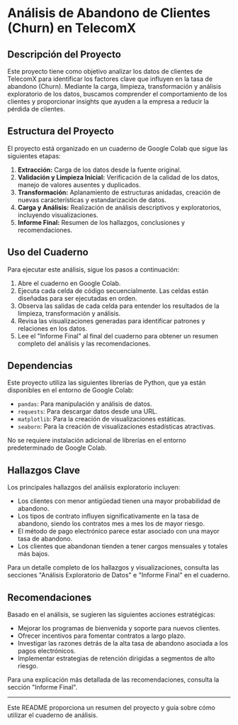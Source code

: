 # Análisis de Abandono de Clientes (Churn) en TelecomX

## Descripción del Proyecto

Este proyecto tiene como objetivo analizar los datos de clientes de TelecomX para identificar los factores clave que influyen en la tasa de abandono (Churn). Mediante la carga, limpieza, transformación y análisis exploratorio de los datos, buscamos comprender el comportamiento de los clientes y proporcionar insights que ayuden a la empresa a reducir la pérdida de clientes.

## Estructura del Proyecto

El proyecto está organizado en un cuaderno de Google Colab que sigue las siguientes etapas:

1.  **Extracción:** Carga de los datos desde la fuente original.
2.  **Validación y Limpieza Inicial:** Verificación de la calidad de los datos, manejo de valores ausentes y duplicados.
3.  **Transformación:** Aplanamiento de estructuras anidadas, creación de nuevas características y estandarización de datos.
4.  **Carga y Análisis:** Realización de análisis descriptivos y exploratorios, incluyendo visualizaciones.
5.  **Informe Final:** Resumen de los hallazgos, conclusiones y recomendaciones.

## Uso del Cuaderno

Para ejecutar este análisis, sigue los pasos a continuación:

1.  Abre el cuaderno en Google Colab.
2.  Ejecuta cada celda de código secuencialmente. Las celdas están diseñadas para ser ejecutadas en orden.
3.  Observa las salidas de cada celda para entender los resultados de la limpieza, transformación y análisis.
4.  Revisa las visualizaciones generadas para identificar patrones y relaciones en los datos.
5.  Lee el "Informe Final" al final del cuaderno para obtener un resumen completo del análisis y las recomendaciones.

## Dependencias

Este proyecto utiliza las siguientes librerías de Python, que ya están disponibles en el entorno de Google Colab:

-   `pandas`: Para manipulación y análisis de datos.
-   `requests`: Para descargar datos desde una URL.
-   `matplotlib`: Para la creación de visualizaciones estáticas.
-   `seaborn`: Para la creación de visualizaciones estadísticas atractivas.

No se requiere instalación adicional de librerías en el entorno predeterminado de Google Colab.

## Hallazgos Clave

Los principales hallazgos del análisis exploratorio incluyen:

-   Los clientes con menor antigüedad tienen una mayor probabilidad de abandono.
-   Los tipos de contrato influyen significativamente en la tasa de abandono, siendo los contratos mes a mes los de mayor riesgo.
-   El método de pago electrónico parece estar asociado con una mayor tasa de abandono.
-   Los clientes que abandonan tienden a tener cargos mensuales y totales más bajos.

Para un detalle completo de los hallazgos y visualizaciones, consulta las secciones "Análisis Exploratorio de Datos" e "Informe Final" en el cuaderno.

## Recomendaciones

Basado en el análisis, se sugieren las siguientes acciones estratégicas:

-   Mejorar los programas de bienvenida y soporte para nuevos clientes.
-   Ofrecer incentivos para fomentar contratos a largo plazo.
-   Investigar las razones detrás de la alta tasa de abandono asociada a los pagos electrónicos.
-   Implementar estrategias de retención dirigidas a segmentos de alto riesgo.

Para una explicación más detallada de las recomendaciones, consulta la sección "Informe Final".

---

Este README proporciona un resumen del proyecto y guía sobre cómo utilizar el cuaderno de análisis.
